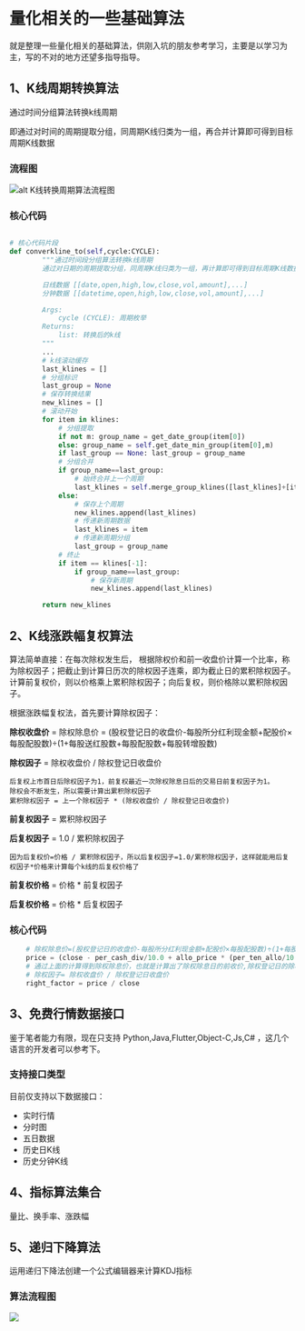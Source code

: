 # 量化相关的一些基础算法
  就是整理一些量化相关的基础算法，供刚入坑的朋友参考学习，主要是以学习为主，写的不对的地方还望多指导指导。

## 1、K线周期转换算法

通过时间分组算法转换k线周期

即通过对时间的周期提取分组，同周期K线归类为一组，再合并计算即可得到目标周期K线数据

### 流程图

![alt K线转换周期算法流程图](https://raw.githubusercontent.com/dsxkline/dsx_base_algorithm/main/1%E3%80%81K%E7%BA%BF%E5%91%A8%E6%9C%9F%E8%BD%AC%E6%8D%A2%E7%AE%97%E6%B3%95/K%E7%BA%BF%E5%91%A8%E6%9C%9F%E8%BD%AC%E6%8D%A2%E5%9F%BA%E7%A1%80%E7%AE%97%E6%B3%95%E6%B5%81%E7%A8%8B%E5%9B%BE%20.png)

### 核心代码


```python

# 核心代码片段
def converkline_to(self,cycle:CYCLE):
        """通过时间段分组算法转换k线周期
        通过对日期的周期提取分组，同周期K线归类为一组，再计算即可得到目标周期K线数据

        日线数据 [[date,open,high,low,close,vol,amount],...]
        分钟数据 [[datetime,open,high,low,close,vol,amount],...]

        Args:
            cycle (CYCLE): 周期枚举
        Returns:
            list: 转换后的k线
        """
        ...
        # k线滚动缓存
        last_klines = []
        # 分组标识
        last_group = None
        # 保存转换结果
        new_klines = []
        # 滚动开始
        for item in klines:
            # 分组提取
            if not m: group_name = get_date_group(item[0])
            else: group_name = self.get_date_min_group(item[0],m)
            if last_group == None: last_group = group_name
            # 分组合并
            if group_name==last_group:
                # 始终合并上一个周期
                last_klines = self.merge_group_klines([last_klines]+[item])
            else:
                # 保存上个周期
                new_klines.append(last_klines)
                # 传递新周期数据
                last_klines = item
                # 传递新周期分组
                last_group = group_name
            # 终止
            if item == klines[-1]:
                if group_name==last_group:
                    # 保存新周期
                    new_klines.append(last_klines)

        return new_klines
```

## 2、K线涨跌幅复权算法

算法简单直接：在每次除权发生后， 根据除权价和前一收盘价计算一个比率，称为除权因子；把截止到计算日历次的除权因子连乘，即为截止日的累积除权因子。计算前复权价，则以价格乘上累积除权因子；向后复权，则价格除以累积除权因子。

根据涨跌幅复权法，首先要计算除权因子：

**除权收盘价** = 除权除息价 = (股权登记日的收盘价-每股所分红利现金额+配股价×每股配股数)÷(1+每股送红股数+每股配股数+每股转增股数)

**除权因子** = 除权收盘价 / 除权登记日收盘价

```
后复权上市首日后除权因子为1，前复权最近一次除权除息日后的交易日前复权因子为1。
除权会不断发生，所以需要计算出累积除权因子
累积除权因子 = 上一个除权因子 * (除权收盘价 / 除权登记日收盘价)
```
**前复权因子** = 累积除权因子

**后复权因子** = 1.0 / 累积除权因子

``` 
因为后复权价=价格 / 累积除权因子，所以后复权因子=1.0/累积除权因子，这样就能用后复权因子*价格来计算每个k线的后复权价格了 
```

**前复权价格** = 价格 * 前复权因子

**后复权价格** = 价格 * 后复权因子

### 核心代码

``` python
    # 除权除息价=(股权登记日的收盘价-每股所分红利现金额+配股价×每股配股数)÷(1+每股送红股数+每股配股数+每股转增股数);
    price = (close - per_cash_div/10.0 + allo_price * (per_ten_allo/10.0) ) / (1.0+(per_ten_send/10.0) + (per_ten_allo/10.0) + (per_ten_incr/10.0) )
    # 通过上面的计算得到除权除息价，也就是计算出了除权除息日的前收价,除权登记日的除权收盘价，用除权登记日的收盘价除以除权价得到单次除权因子；
    # 除权因子= 除权收盘价 / 除权登记日收盘价
    right_factor = price / close
```



## 3、免费行情数据接口

鉴于笔者能力有限，现在只支持 Python,Java,Flutter,Object-C,Js,C# ，这几个语言的开发者可以参考下。

### 支持接口类型
目前仅支持以下数据接口：

 - 实时行情
 - 分时图
 - 五日数据
 - 历史日K线
 - 历史分钟K线

 ## 4、指标算法集合
 
 量比、换手率、涨跌幅

 ## 5、递归下降算法

 运用递归下降法创建一个公式编辑器来计算KDJ指标

 ### 算法流程图

 <img src="https://raw.githubusercontent.com/dsxkline/dsx_base_algorithm/main/5%E3%80%81%E9%80%92%E5%BD%92%E4%B8%8B%E9%99%8D%E7%AE%97%E6%B3%95/%E9%80%92%E5%BD%92%E4%B8%8B%E9%99%8D%E7%AE%97%E6%B3%95.drawio.png">